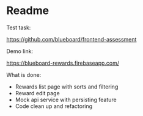 # Readme

Test task:

https://github.com/blueboard/frontend-assessment

Demo link:

https://blueboard-rewards.firebaseapp.com/

What is done:

- Rewards list page with sorts and filtering
- Reward edit page
- Mock api service with persisting feature
- Code clean up and refactoring
